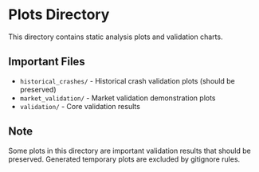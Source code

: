 # Plots Directory

This directory contains static analysis plots and validation charts.

## Important Files

- `historical_crashes/` - Historical crash validation plots (should be preserved)
- `market_validation/` - Market validation demonstration plots  
- `validation/` - Core validation results

## Note

Some plots in this directory are important validation results that should be preserved.
Generated temporary plots are excluded by gitignore rules.